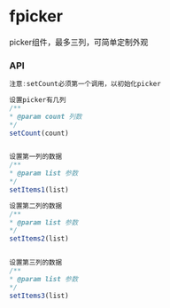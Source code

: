 # fpicker

picker组件，最多三列，可简单定制外观

### API

```js
注意:setCount必须第一个调用，以初始化picker

设置picker有几列
/**
* @param count 列数
*/
setCount(count)


设置第一列的数据
/**
* @param list 参数
*/
setItems1(list)

设置第二列的数据
/**
* @param list 参数
*/
setItems2(list)


设置第三列的数据
/**
* @param list 参数
*/
setItems3(list)



```



